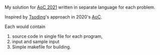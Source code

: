 My solution for [AoC 2021](ventofcode.com/2021/) written in separate
language for each problem.

Inspired by [Tsoding](https://github.com/tsoding)'s approach in 2020's [AoC](https://github.com/tsoding/aoc-2020).

Each would contain
1. source code in single file for each program,
2. input and sample input
3. Simple makefile for building.
